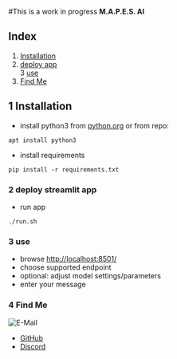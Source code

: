#This is a work in progress
**M.A.P.E.S. AI**

## Index

1. [Installation](#install)
2. [deploy app](#deploy)  
3  [use](#use)
4. [Find Me](#findme)

## 1 Installation <a name="install"></a>

- install python3 from [python.org](https://www.python.org/downloads/) or from repo:

```shell
apt install python3
```

- install requirements

```shell
pip install -r requirements.txt
```

### 2 deploy streamlit app <a name="deploy"></a>

- run app

```shell
./run.sh
```

### 3 use <a name="use"></a>

- browse [http://localhost:8501/](http://localhost:8501/)
- choose supported endpoint
- optional: adjust model settings/parameters
- enter your message

### 4 Find Me <a name="findme"></a>

![E-Mail](https://img.shields.io/badge/E--Mail-zooteld%gmail.com-red)

- [GitHub](https://github.com/zootel)
- [Discord](https://discord.gg/cqaQKBRY)
